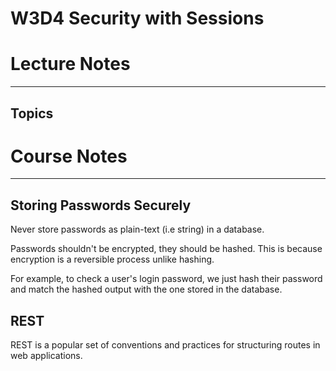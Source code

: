 # W3D4 Security with Sessions
# Lecture Notes
_________________
## Topics



# Course Notes
_________________
## Storing Passwords Securely
Never store passwords as plain-text (i.e string) in a database.

Passwords shouldn't be encrypted, they should be hashed. This is because encryption is a reversible process unlike hashing.

For example, to check a user's login password, we just hash their password and match the hashed output with the one stored in the database.

## REST
REST is a popular set of conventions and practices for structuring routes in web applications.